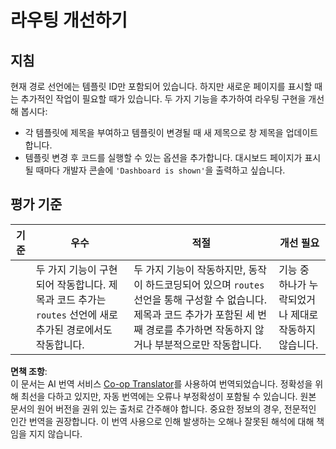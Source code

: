 <!--
CO_OP_TRANSLATOR_METADATA:
{
  "original_hash": "8223e429218befa731dd5bfd22299520",
  "translation_date": "2025-08-24T00:10:17+00:00",
  "source_file": "7-bank-project/1-template-route/assignment.md",
  "language_code": "ko"
}
-->
# 라우팅 개선하기

## 지침

현재 경로 선언에는 템플릿 ID만 포함되어 있습니다. 하지만 새로운 페이지를 표시할 때는 추가적인 작업이 필요할 때가 있습니다. 두 가지 기능을 추가하여 라우팅 구현을 개선해 봅시다:

- 각 템플릿에 제목을 부여하고 템플릿이 변경될 때 새 제목으로 창 제목을 업데이트합니다.
- 템플릿 변경 후 코드를 실행할 수 있는 옵션을 추가합니다. 대시보드 페이지가 표시될 때마다 개발자 콘솔에 `'Dashboard is shown'`을 출력하고 싶습니다.

## 평가 기준

| 기준      | 우수                                                                                                                              | 적절                                                                                                                                                                                      | 개선 필요                                           |
| --------- | --------------------------------------------------------------------------------------------------------------------------------- | ----------------------------------------------------------------------------------------------------------------------------------------------------------------------------------------- | -------------------------------------------------- |
|           | 두 가지 기능이 구현되어 작동합니다. 제목과 코드 추가는 `routes` 선언에 새로 추가된 경로에서도 작동합니다.                           | 두 가지 기능이 작동하지만, 동작이 하드코딩되어 있으며 `routes` 선언을 통해 구성할 수 없습니다. 제목과 코드 추가가 포함된 세 번째 경로를 추가하면 작동하지 않거나 부분적으로만 작동합니다. | 기능 중 하나가 누락되었거나 제대로 작동하지 않습니다. |

**면책 조항**:  
이 문서는 AI 번역 서비스 [Co-op Translator](https://github.com/Azure/co-op-translator)를 사용하여 번역되었습니다. 정확성을 위해 최선을 다하고 있지만, 자동 번역에는 오류나 부정확성이 포함될 수 있습니다. 원본 문서의 원어 버전을 권위 있는 출처로 간주해야 합니다. 중요한 정보의 경우, 전문적인 인간 번역을 권장합니다. 이 번역 사용으로 인해 발생하는 오해나 잘못된 해석에 대해 책임을 지지 않습니다.